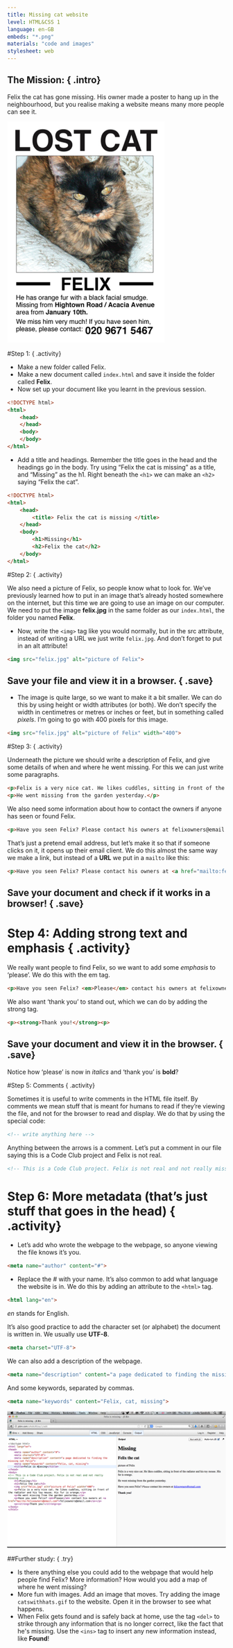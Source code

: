 ```yaml
---
title: Missing cat website
level: HTML&CSS 1
language: en-GB
embeds: "*.png"
materials: "code and images"
stylesheet: web
---
```


## __The Mission:__ { .intro}

Felix the cat has gone missing. His owner made a poster to hang up in the neighbourhood, but you realise making a website means many more people can see it.

![screenshot](missingcat.png)

#Step 1: { .activity}

+ Make a new folder called Felix.
+ Make a new document called `index.html` and save it inside the folder called **Felix**.
+ Now set up your document like you learnt in the previous session.

```html
<!DOCTYPE html>
<html>
	<head>
	</head>
	<body>
	</body>
</html>
```

+ Add a title and headings. Remember the title goes in the head and the headings go in the body. Try using “Felix the cat is missing” as a title, and “Missing” as the h1. Right beneath the `<h1>` we can make an `<h2>` saying “Felix the cat”.

```html
<!DOCTYPE html>
<html>
	<head>
		<title> Felix the cat is missing </title>
	</head>
	<body>
		<h1>Missing</h1>
		<h2>Felix the cat</h2>
	</body>
</html>
```

#Step 2: { .activity}

We also need a picture of Felix, so people know what to look for. We’ve previously learned how to put in an image that’s already hosted somewhere on the internet, but this time we are going to use an image on our computer. We need to put the image **felix.jpg** in the same folder as our `index.html`, the folder you named **Felix**.

+ Now, write the `<img>` tag like you would normally, but in the src attribute, instead of writing a URL we just write `felix.jpg`. And don’t forget to put in an alt attribute!

```html
<img src="felix.jpg" alt="picture of Felix">
```

## Save your file and view it in a browser. { .save}

+ The image is quite large, so we want to make it a bit smaller. We can do this by using height or width attributes (or both). We don’t specify the width in centimetres or metres or inches or feet, but in something called *pixels*. I’m going to go with 400 pixels for this image.

```html
<img src="felix.jpg" alt="picture of Felix" width="400">
```

#Step 3: { .activity}

Underneath the picture we should write a description of Felix, and give some details of when and where he went missing. For this we can just write some paragraphs.

```html
<p>Felix is a very nice cat. He likes cuddles, sitting in front of the radiator and his toy mouse. His fur is orange. </p>
<p>He went missing from the garden yesterday.</p>
```

We also need some information about how to contact the owners if anyone has seen or found Felix.

```html
<p>Have you seen Felix? Please contact his owners at felixowners@email.com</p>
```

That’s just a pretend email address, but let’s make it so that if someone clicks on it, it opens up their email client. We do this almost the same way we make a link, but instead of a __URL__ we put in a `mailto` like this:

```html
<p>Have you seen Felix? Please contact his owners at <a href="mailto:felixowners@email.com">felixowners@email.com</a></p>
```

## Save your document and check if it works in a browser! { .save}

# Step 4: Adding strong text and emphasis { .activity}

We really want people to find Felix, so we want to add some *emphasis* to ‘please’. We do this with the em tag.

```html
<p>Have you seen Felix? <em>Please</em> contact his owners at felixowners@email.com</p>
```

We also want ‘thank you’ to stand out, which we can do by adding the strong tag.

```html
<p><strong>Thank you!</strong><p>
```

## Save your document and view it in the browser. { .save}

Notice how ‘please’ is now in *italics* and ‘thank you’ is **bold**?

#Step 5: Comments { .activity}

Sometimes it is useful to write comments in the HTML file itself. By comments we mean stuff that is meant for humans to read if they’re viewing the file, and not for the browser to read and display. We do that by using the special code:

```html
<!-- write anything here -->
```

Anything between the arrows is a comment. Let’s put a comment in our file saying this is a Code Club project and Felix is not real.

```html
<!-- This is a Code Club project. Felix is not real and not really missing -->
```

# Step 6: More metadata (that’s just stuff that goes in the head) { .activity}

+ Let’s add who wrote the webpage to the webpage, so anyone viewing the file knows it’s you.

```html
<meta name="author" content="#">
```

+ Replace the # with your name. It’s also common to add what language the website is in. We do this by adding an attribute to the `<html>` tag.

```html
<html lang="en">
```

*en* stands for English.

It’s also good practice to add the character set (or alphabet) the document is written in. We usually use __UTF-8__.

```html
<meta charset="UTF-8">
```

We can also add a description of the webpage.

```html
<meta name="description" content="a page dedicated to finding the missing cat Felix">
```

And some keywords, separated by commas.

```html
<meta name="keywords" content="Felix, cat, missing">
```

![screenshot](screenshot_jsbin.png)

##Further study: { .try}

+ Is there anything else you could add to the webpage that would help people find Felix? More information? How would you add a map of where he went missing?
+ More fun with images. Add an image that moves. Try adding the image `catswithhats.gif` to the website. Open it in the browser to see what happens.
+ When Felix gets found and is safely back at home, use the tag `<del>` to strike through any information that is no longer correct, like the fact that he's missing. Use the `<ins>` tag to insert any new information instead, like __Found__!
